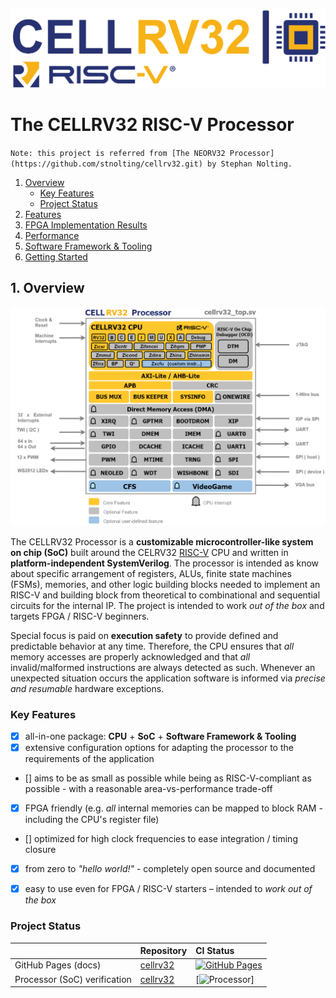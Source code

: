 [![CELLRV32](https://github.com/DatNguyen97-VN/cellrv32/blob/main/doc/figures/cellrv32%20logo.png)](https://github.com/DatNguyen97-VN/cellrv32/tree/main)

# The CELLRV32 RISC-V Processor
`Note: this project is referred from [The NEORV32 Processor](https://github.com/stnolting/cellrv32.git) by Stephan Nolting.`

1. [Overview](#1-Overview)
   * [Key Features](#Key-Features)
   * [Project Status](#Project-Status)
2. [Features](#2-Features)
3. [FPGA Implementation Results](#3-FPGA-Implementation-Results)
4. [Performance](#4-Performance)
5. [Software Framework & Tooling](#5-Software-Framework-and-Tooling)
6. [Getting Started](#6-Getting-Started)

## 1. Overview
![cellrv32 overview](https://github.com/DatNguyen97-VN/cellrv32/blob/main/doc/figures/cellrv32%20top.png)


The CELLRV32 Processor is a **customizable microcontroller-like system on chip (SoC)** built around the CELRV32
[RISC-V](https://riscv.org/) CPU and written in **platform-independent SystemVerilog**. The processor is intended as know about specific arrangement of registers, ALUs, finite state machines (FSMs), memories, and other logic building blocks needed to implement an RISC-V and building block from theoretical to combinational and sequential circuits for the internal IP. The project is intended to work _out of the box_ and targets
FPGA / RISC-V beginners.

Special focus is paid on **execution safety** to provide defined and predictable behavior at any time.
Therefore, the CPU ensures that _all_ memory accesses are properly acknowledged and that _all_ invalid/malformed
instructions are always detected as such. Whenever an unexpected situation occurs the application software is
informed via _precise and resumable_ hardware exceptions.


### Key Features

- [x] all-in-one package: **CPU** + **SoC** + **Software Framework & Tooling**
- [x] extensive configuration options for adapting the processor to the requirements of the application
- [] aims to be as small as possible while being as RISC-V-compliant as possible - with a reasonable area-vs-performance trade-off
- [x] FPGA friendly (e.g. _all_ internal memories can be mapped to block RAM - including the CPU's register file)
- [] optimized for high clock frequencies to ease integration / timing closure
- [x] from zero to _"hello world!"_ - completely open source and documented
- [x] easy to use even for FPGA / RISC-V starters – intended to _work out of the box_


### Project Status

|         | Repository | CI Status |
|:--------|:-----------|:----------|
| GitHub Pages (docs)          | [cellrv32](https://github.com/DatNguyen97-VN/cellrv32/tree/main)                       | [![GitHub Pages](https://img.shields.io/badge/up-00FF00?style=plastic&logo=github&label=NEORV32.pdf)](https://github.com/DatNguyen97-VN/cellrv32/blob/main/doc/datasheet/NEORV32.pdf) |
| Processor (SoC) verification | [cellrv32](https://github.com/stnolting/neorv32)                       | [![Processor](https://img.shields.io/badge/Not%20Start-FF0000?style=plastic&logo=adminer&label=Processor%20Check)] |